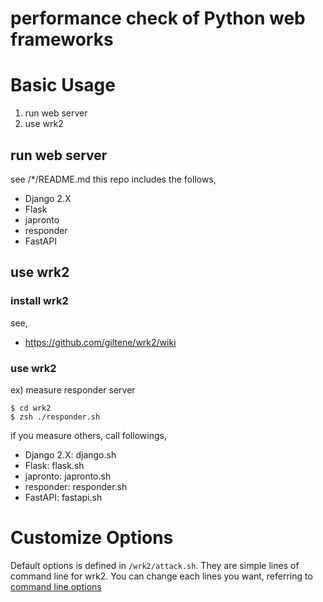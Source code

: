 # performance check of Python web frameworks

# Basic Usage
1. run web server
2. use wrk2
## run web server
see /*/README.md
this repo includes the follows,

- Django 2.X
- Flask
- japronto
- responder
- FastAPI
## use wrk2
### install wrk2
see,
- https://github.com/giltene/wrk2/wiki
### use wrk2
ex) measure responder server
```
$ cd wrk2
$ zsh ./responder.sh
```
if you measure others, call followings,
- Django 2.X: django.sh
- Flask: flask.sh
- japronto: japronto.sh
- responder: responder.sh
- FastAPI: fastapi.sh

# Customize Options
Default options is defined in ```/wrk2/attack.sh```.
They are simple lines of command line for wrk2.
You can change each lines you want, referring to [command line options](https://github.com/wg/wrk#command-line-options)